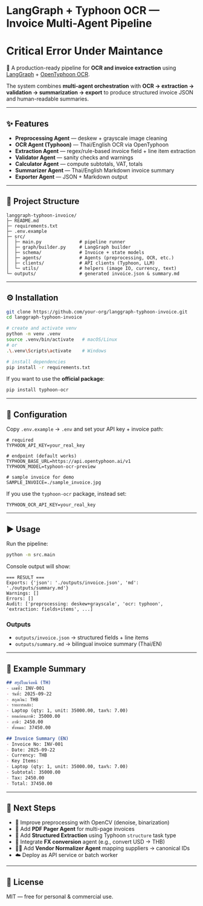 # LangGraph + Typhoon OCR — Invoice Multi-Agent Pipeline
# Critical Error Under Maintance


🚀 A production-ready pipeline for **OCR and invoice extraction** using  
[LangGraph](https://github.com/langchain-ai/langgraph) + [OpenTyphoon OCR](https://opentyphoon.ai/).

The system combines **multi-agent orchestration** with **OCR → extraction → validation → summarization → export** to produce structured invoice JSON and human-readable summaries.

---

## ✨ Features

- **Preprocessing Agent** — deskew + grayscale image cleaning  
- **OCR Agent (Typhoon)** — Thai/English OCR via OpenTyphoon  
- **Extraction Agent** — regex/rule-based invoice field + line item extraction  
- **Validator Agent** — sanity checks and warnings  
- **Calculator Agent** — compute subtotals, VAT, totals  
- **Summarizer Agent** — Thai/English Markdown invoice summary  
- **Exporter Agent** — JSON + Markdown output  

---

## 📂 Project Structure

```
langgraph-typhoon-invoice/
├─ README.md
├─ requirements.txt
├─ .env.example
├─ src/
│  ├─ main.py              # pipeline runner
│  ├─ graph/builder.py     # LangGraph builder
│  ├─ schema/              # Invoice + state models
│  ├─ agents/              # Agents (preprocessing, OCR, etc.)
│  ├─ clients/             # API clients (Typhoon, LLM)
│  └─ utils/               # helpers (image IO, currency, text)
└─ outputs/                # generated invoice.json & summary.md
```

---

## ⚙️ Installation

```bash
git clone https://github.com/your-org/langgraph-typhoon-invoice.git
cd langgraph-typhoon-invoice

# create and activate venv
python -m venv .venv
source .venv/bin/activate   # macOS/Linux
# or
.\.venv\Scripts\activate    # Windows

# install dependencies
pip install -r requirements.txt
```

If you want to use the **official package**:
```bash
pip install typhoon-ocr
```

---

## 🔑 Configuration

Copy `.env.example` → `.env` and set your API key + invoice path:

```env
# required
TYPHOON_API_KEY=your_real_key

# endpoint (default works)
TYPHOON_BASE_URL=https://api.opentyphoon.ai/v1
TYPHOON_MODEL=typhoon-ocr-preview

# sample invoice for demo
SAMPLE_INVOICE=./sample_invoice.jpg
```

If you use the `typhoon-ocr` package, instead set:
```env
TYPHOON_OCR_API_KEY=your_real_key
```

---

## ▶️ Usage

Run the pipeline:

```bash
python -m src.main
```

Console output will show:

```
=== RESULT ===
Exports: {'json': './outputs/invoice.json', 'md': './outputs/summary.md'}
Warnings: []
Errors: []
Audit: ['preprocessing: deskew+grayscale', 'ocr: typhoon', 'extraction: fields+items', ...]
```

### Outputs

- `outputs/invoice.json` → structured fields + line items  
- `outputs/summary.md` → bilingual invoice summary (Thai/EN)  

---

## 📑 Example Summary

```markdown
## สรุปใบแจ้งหนี้ (TH)
- เลขที่: INV-001
- วันที่: 2025-09-22
- สกุลเงิน: THB
- รายการหลัก:
- Laptop (qty: 1, unit: 35000.00, tax%: 7.00)
- ยอดก่อนภาษี: 35000.00
- ภาษี: 2450.00
- ทั้งหมด: 37450.00

## Invoice Summary (EN)
- Invoice No: INV-001
- Date: 2025-09-22
- Currency: THB
- Key Items:
- Laptop (qty: 1, unit: 35000.00, tax%: 7.00)
- Subtotal: 35000.00
- Tax: 2450.00
- Total: 37450.00
```

---

## 🚀 Next Steps

- 🔧 Improve preprocessing with OpenCV (denoise, binarization)  
- 📑 Add **PDF Pager Agent** for multi-page invoices  
- 🧾 Add **Structured Extraction** using Typhoon `structure` task type  
- 🔄 Integrate **FX conversion** agent (e.g., convert USD → THB)  
- 🧑‍💼 Add **Vendor Normalizer Agent** mapping suppliers → canonical IDs  
- ☁️ Deploy as API service or batch worker  

---

## 📜 License

MIT — free for personal & commercial use.
